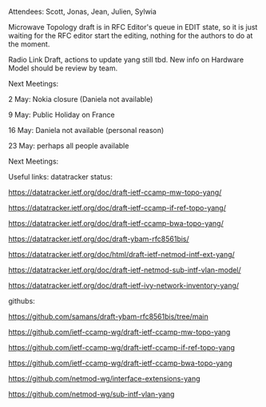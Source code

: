 Attendees: Scott, Jonas, Jean, Julien, Sylwia

Microwave Topology draft is in RFC Editor's queue in EDIT state, so it is just waiting for the RFC editor start the editing, nothing for the authors to do at the moment.

Radio Link Draft, actions to update yang still tbd.  New info on Hardware Model should be review by team.

Next Meetings:

2 May: Nokia closure (Daniela not available)

9 May: Public Holiday on France

16 May: Daniela not available (personal reason)

23 May: perhaps all people available

Next Meetings:

Useful links: datatracker status:

https://datatracker.ietf.org/doc/draft-ietf-ccamp-mw-topo-yang/

https://datatracker.ietf.org/doc/draft-ietf-ccamp-if-ref-topo-yang/

https://datatracker.ietf.org/doc/draft-ietf-ccamp-bwa-topo-yang/

https://datatracker.ietf.org/doc/draft-ybam-rfc8561bis/

https://datatracker.ietf.org/doc/html/draft-ietf-netmod-intf-ext-yang/

https://datatracker.ietf.org/doc/draft-ietf-netmod-sub-intf-vlan-model/

https://datatracker.ietf.org/doc/draft-ietf-ivy-network-inventory-yang/

githubs:

https://github.com/samans/draft-ybam-rfc8561bis/tree/main

https://github.com/ietf-ccamp-wg/draft-ietf-ccamp-mw-topo-yang

https://github.com/ietf-ccamp-wg/draft-ietf-ccamp-if-ref-topo-yang

https://github.com/ietf-ccamp-wg/draft-ietf-ccamp-bwa-topo-yang

https://github.com/netmod-wg/interface-extensions-yang

https://github.com/netmod-wg/sub-intf-vlan-yang
